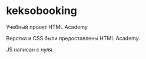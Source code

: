 # keksobooking
Учебный проект HTML Academy

Верстка и CSS были предоставлены HTML Academy.

JS написан с нуля.
